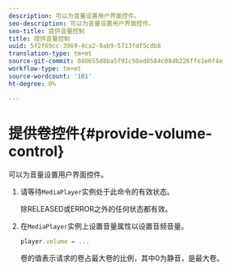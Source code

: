 ```yaml
---
description: 可以为音量设置用户界面控件。
seo-description: 可以为音量设置用户界面控件。
seo-title: 提供音量控制
title: 提供音量控制
uuid: 5f2f69cc-3969-4ca2-8ab9-5713fdf5cdb8
translation-type: tm+mt
source-git-commit: 040655d8ba5f91c98ed0584c08db226ffe1e0f4e
workflow-type: tm+mt
source-wordcount: '101'
ht-degree: 0%

---
```



# 提供卷控件{#provide-volume-control}

可以为音量设置用户界面控件。

1. 请等待`MediaPlayer`实例处于此命令的有效状态。

   除RELEASED或ERROR之外的任何状态都有效。
1. 在`MediaPlayer`实例上设置音量属性以设置音频音量。

   ```js
   player.volume = ...
   ```

   卷的值表示请求的卷占最大卷的比例，其中0为静音，是最大卷。

